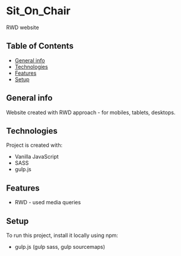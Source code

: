 # Sit_On_Chair
RWD website

## Table of Contents
* [General info](#general-info)
* [Technologies](#technologies)
* [Features](#features)
* [Setup](#setup)

## General info
Website created with RWD approach - for mobiles, tablets, desktops.

## Technologies
Project is created with:
* Vanilla JavaScript
* SASS
* gulp.js

## Features
* RWD - used media queries

## Setup
To run this project, install it locally using npm:

* gulp.js (gulp sass, gulp sourcemaps)

